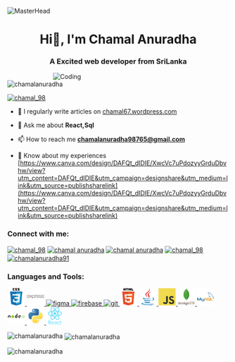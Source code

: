 ![MasterHead](https://as1.ftcdn.net/v2/jpg/03/77/08/22/1000_F_377082215_XdCMMLYICc9uDtX4bFLP7k0bfRf5rAPF.jpg)
<h1 align="center">Hi👋, I'm Chamal Anuradha</h1>
<h3 align="center">A Excited web developer from SriLanka</h3>
<img align="right" alt="Coding" width="400" src="https://media.tenor.com/flflC6GFzO8AAAAd/sultan-alrefaei-programmer.gif">

<p align="left"> <img src="https://komarev.com/ghpvc/?username=chamalanuradha&label=Profile%20views&color=0e75b6&style=flat" alt="chamalanuradha" /> </p>

<p align="left"> <a href="https://twitter.com/chamal_98" target="blank"><img src="https://img.shields.io/twitter/follow/chamal_98?logo=twitter&style=for-the-badge" alt="chamal_98" /></a> </p>

- 📝 I regularly write articles on [chamal67.wordpress.com](chamal67.wordpress.com)

- 💬 Ask me about **React,Sql**

- 📫 How to reach me **chamalanuradha98765@gmail.com**

- 📄 Know about my experiences [https://www.canva.com/design/DAFQt_dIDIE/XwcVc7uPdozyyGrduDbvhw/view?utm_content=DAFQt_dIDIE&utm_campaign=designshare&utm_medium=link&utm_source=publishsharelink](https://www.canva.com/design/DAFQt_dIDIE/XwcVc7uPdozyyGrduDbvhw/view?utm_content=DAFQt_dIDIE&utm_campaign=designshare&utm_medium=link&utm_source=publishsharelink)

<h3 align="left">Connect with me:</h3>
<p align="left">
<a href="https://twitter.com/chamal_98" target="blank"><img align="center" src="https://raw.githubusercontent.com/rahuldkjain/github-profile-readme-generator/master/src/images/icons/Social/twitter.svg" alt="chamal_98" height="30" width="40" /></a>
<a href="https://linkedin.com/in/chamal anuradha" target="blank"><img align="center" src="https://raw.githubusercontent.com/rahuldkjain/github-profile-readme-generator/master/src/images/icons/Social/linked-in-alt.svg" alt="chamal anuradha" height="30" width="40" /></a>
<a href="https://fb.com/chamal anuradha" target="blank"><img align="center" src="https://raw.githubusercontent.com/rahuldkjain/github-profile-readme-generator/master/src/images/icons/Social/facebook.svg" alt="chamal anuradha" height="30" width="40" /></a>
<a href="https://instagram.com/chamal_98" target="blank"><img align="center" src="https://raw.githubusercontent.com/rahuldkjain/github-profile-readme-generator/master/src/images/icons/Social/instagram.svg" alt="chamal_98" height="30" width="40" /></a>
<a href="https://www.hackerrank.com/chamalanuradha91" target="blank"><img align="center" src="https://raw.githubusercontent.com/rahuldkjain/github-profile-readme-generator/master/src/images/icons/Social/hackerrank.svg" alt="chamalanuradha91" height="30" width="40" /></a>
</p>

<h3 align="left">Languages and Tools:</h3>
<p align="left"> <a href="https://www.w3schools.com/css/" target="_blank" rel="noreferrer"> <img src="https://raw.githubusercontent.com/devicons/devicon/master/icons/css3/css3-original-wordmark.svg" alt="css3" width="40" height="40"/> </a> <a href="https://expressjs.com" target="_blank" rel="noreferrer"> <img src="https://raw.githubusercontent.com/devicons/devicon/master/icons/express/express-original-wordmark.svg" alt="express" width="40" height="40"/> </a> <a href="https://www.figma.com/" target="_blank" rel="noreferrer"> <img src="https://www.vectorlogo.zone/logos/figma/figma-icon.svg" alt="figma" width="40" height="40"/> </a> <a href="https://firebase.google.com/" target="_blank" rel="noreferrer"> <img src="https://www.vectorlogo.zone/logos/firebase/firebase-icon.svg" alt="firebase" width="40" height="40"/> </a> <a href="https://git-scm.com/" target="_blank" rel="noreferrer"> <img src="https://www.vectorlogo.zone/logos/git-scm/git-scm-icon.svg" alt="git" width="40" height="40"/> </a> <a href="https://www.w3.org/html/" target="_blank" rel="noreferrer"> <img src="https://raw.githubusercontent.com/devicons/devicon/master/icons/html5/html5-original-wordmark.svg" alt="html5" width="40" height="40"/> </a> <a href="https://www.java.com" target="_blank" rel="noreferrer"> <img src="https://raw.githubusercontent.com/devicons/devicon/master/icons/java/java-original.svg" alt="java" width="40" height="40"/> </a> <a href="https://developer.mozilla.org/en-US/docs/Web/JavaScript" target="_blank" rel="noreferrer"> <img src="https://raw.githubusercontent.com/devicons/devicon/master/icons/javascript/javascript-original.svg" alt="javascript" width="40" height="40"/> </a> <a href="https://www.mongodb.com/" target="_blank" rel="noreferrer"> <img src="https://raw.githubusercontent.com/devicons/devicon/master/icons/mongodb/mongodb-original-wordmark.svg" alt="mongodb" width="40" height="40"/> </a> <a href="https://www.mysql.com/" target="_blank" rel="noreferrer"> <img src="https://raw.githubusercontent.com/devicons/devicon/master/icons/mysql/mysql-original-wordmark.svg" alt="mysql" width="40" height="40"/> </a> <a href="https://nodejs.org" target="_blank" rel="noreferrer"> <img src="https://raw.githubusercontent.com/devicons/devicon/master/icons/nodejs/nodejs-original-wordmark.svg" alt="nodejs" width="40" height="40"/> </a> <a href="https://www.python.org" target="_blank" rel="noreferrer"> <img src="https://raw.githubusercontent.com/devicons/devicon/master/icons/python/python-original.svg" alt="python" width="40" height="40"/> </a> <a href="https://reactjs.org/" target="_blank" rel="noreferrer"> <img src="https://raw.githubusercontent.com/devicons/devicon/master/icons/react/react-original-wordmark.svg" alt="react" width="40" height="40"/> </a> </p>

<p><img align="left" src="https://github-readme-stats.vercel.app/api/top-langs?username=chamalanuradha&show_icons=true&locale=en&layout=compact" alt="chamalanuradha" /></p>

<p>&nbsp;<img align="center" src="https://github-readme-stats.vercel.app/api?username=chamalanuradha&show_icons=true&locale=en" alt="chamalanuradha" /></p>

<p><img align="center" src="https://github-readme-streak-stats.herokuapp.com/?user=chamalanuradha&" alt="chamalanuradha" /></p>
